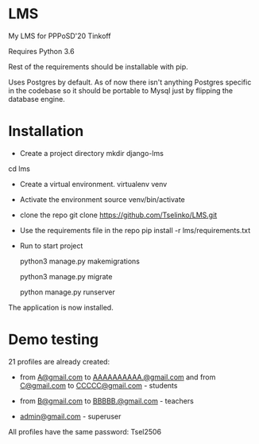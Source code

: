 # LMS
My LMS for PPPoSD'20 Tinkoff

Requires Python 3.6

Rest of the requirements should be installable with pip.

Uses Postgres by default. As of now there isn't anything Postgres specific in the codebase so it should be portable to Mysql just by flipping the database engine.

# Installation
- Create a project directory
mkdir django-lms

cd lms

- Create a virtual environment.
virtualenv venv

- Activate the environment
source venv/bin/activate

- clone the repo
git clone https://github.com/Tselinko/LMS.git

- Use the requirements file in the repo
pip install -r lms/requirements.txt

- Run to start project

  python3 manage.py makemigrations

  python3 manage.py migrate

  python manage.py runserver

The application is now installed. 

# Demo testing

21 profiles are already created:

- from A@gmail.com to AAAAAAAAAA.@gmail.com and from C@gmail.com to CCCCC@gmail.com - students

- from B@gmail.com to BBBBB.@gmail.com - teachers

- admin@gmail.com - superuser

All profiles have the same password: Tsel2506
